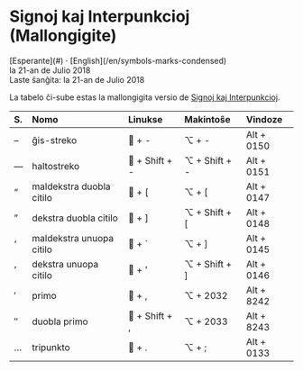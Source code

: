 Signoj kaj Interpunkcioj (Mallongigite)
=======================================

<div class="center">[Esperante](#) · [English](/en/symbols-marks-condensed)</div>
<div class="center">la 21-an de Julio 2018</div>
<div class="center">Laste ŝanĝita: la 21-an de Julio 2018</div>

La tabelo ĉi-sube estas la mallongigita versio de [Signoj kaj Interpunkcioj](/eo/signoj-interpunkcioj).

| S. | Nomo                     | Linukse        | Makintoŝe     | Vindoze    |
| :- | :----------------------- | :------------- | :------------ | :--------- |
| –  | ĝis-streko               | 🐧 + -         | ⌥ + -         | Alt + 0150 |
| —  | haltostreko              | 🐧 + Shift + - | ⌥ + Shift + - | Alt + 0151 |
| “  | maldekstra duobla citilo | 🐧 + [         | ⌥ + [         | Alt + 0147 |
| ”  | dekstra duobla citilo    | 🐧 + ]         | ⌥ + Shift + [ | Alt + 0148 |
| ‘  | maldekstra unuopa citilo | 🐧 + `         | ⌥ + ]         | Alt + 0145 |
| ’  | dekstra unuopa citilo    | 🐧 + '         | ⌥ + Shift + ] | Alt + 0146 |
| ′  | primo                    | 🐧 + ,         | ⌥ + 2032      | Alt + 8242 |
| ″  | duobla primo             | 🐧 + Shift + , | ⌥ + 2033      | Alt + 8243 |
| …  | tripunkto                | 🐧 + .         | ⌥ + ;         | Alt + 0133 |

